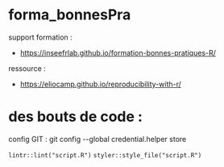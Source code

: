 # forma_bonnesPra


support formation : 
- https://inseefrlab.github.io/formation-bonnes-pratiques-R/

ressource : 
- https://eliocamp.github.io/reproducibility-with-r/


# des bouts de code :
config GIT : 
git config --global credential.helper store


`lintr::lint("script.R")`
`styler::style_file("script.R")`
